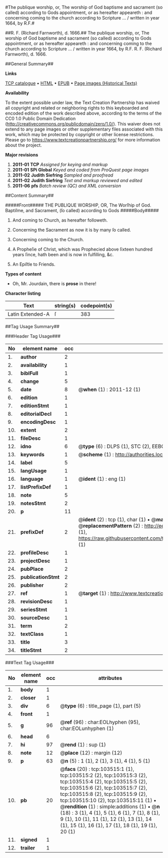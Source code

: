 #The publique worship, or, The worship of God baptisme and sacrament (so called) according to Gods appointment, or as hereafter appeareth : and concerning coming to the church according to Scripture ... / written in year 1664, by R.F.#

##R. F. (Richard Farnworth), d. 1666.##
The publique worship, or, The worship of God baptisme and sacrament (so called) according to Gods appointment, or as hereafter appeareth : and concerning coming to the church according to Scripture ... / written in year 1664, by R.F.
R. F. (Richard Farnworth), d. 1666.

##General Summary##

**Links**

[TCP catalogue](http://www.ota.ox.ac.uk/tcp/)  • 
[HTML](http://tei.it.ox.ac.uk/tcp/Texts-HTML/free/A40/A40941.html)  • 
[EPUB](http://tei.it.ox.ac.uk/tcp/Texts-EPUB/free/A40/A40941.epub) • 
[Page images (Historical Texts)](https://historicaltexts.jisc.ac.uk/eebo-15363982e)

**Availability**

To the extent possible under law, the Text Creation Partnership has waived all copyright and related or neighboring rights to this keyboarded and encoded edition of the work described above, according to the terms of the CC0 1.0 Public Domain Dedication (http://creativecommons.org/publicdomain/zero/1.0/). This waiver does not extend to any page images or other supplementary files associated with this work, which may be protected by copyright or other license restrictions. Please go to https://www.textcreationpartnership.org/ for more information about the project.

**Major revisions**

1. __2011-01__ __TCP__ *Assigned for keying and markup*
1. __2011-01__ __SPi Global__ *Keyed and coded from ProQuest page images*
1. __2011-02__ __Judith Siefring__ *Sampled and proofread*
1. __2011-02__ __Judith Siefring__ *Text and markup reviewed and edited*
1. __2011-06__ __pfs__ *Batch review (QC) and XML conversion*

##Content Summary##

#####Front#####
THE PUBLIQUE WORSHIP, OR, The Worſhip of God. Baptiſme, and Sacrament, (ſo called) according to Gods
#####Body#####

1. And coming to Church, as hereafter followeth.

1. Concerning the Sacrament as now it is by many ſo called.

1. Concerning coming to the Church.

1. A Propheſie of Christ, which was Prophecied above ſixteen hundred years ſince, hath been and is now in fulfilling, &c.

1. An Epiſtle to Friends.

**Types of content**

  * Oh, Mr. Jourdain, there is **prose** in there!

**Character listing**


|Text|string(s)|codepoint(s)|
|---|---|---|
|Latin Extended-A|ſ|383|

##Tag Usage Summary##

###Header Tag Usage###

|No|element name|occ|attributes|
|---|---|---|---|
|1.|__author__|2||
|2.|__availability__|1||
|3.|__biblFull__|1||
|4.|__change__|5||
|5.|__date__|8| @__when__ (1) : 2011-12 (1)|
|6.|__edition__|1||
|7.|__editionStmt__|1||
|8.|__editorialDecl__|1||
|9.|__encodingDesc__|1||
|10.|__extent__|2||
|11.|__fileDesc__|1||
|12.|__idno__|6| @__type__ (6) : DLPS (1), STC (2), EEBO-CITATION (1), OCLC (1), VID (1)|
|13.|__keywords__|1| @__scheme__ (1) : http://authorities.loc.gov/ (1)|
|14.|__label__|5||
|15.|__langUsage__|1||
|16.|__language__|1| @__ident__ (1) : eng (1)|
|17.|__listPrefixDef__|1||
|18.|__note__|5||
|19.|__notesStmt__|2||
|20.|__p__|11||
|21.|__prefixDef__|2| @__ident__ (2) : tcp (1), char (1)  •  @__matchPattern__ (2) : ([0-9\-]+):([0-9IVX]+) (1), (.+) (1)  •  @__replacementPattern__ (2) : http://eebo.chadwyck.com/downloadtiff?vid=$1&page=$2 (1), https://raw.githubusercontent.com/textcreationpartnership/Texts/master/tcpchars.xml#$1 (1)|
|22.|__profileDesc__|1||
|23.|__projectDesc__|1||
|24.|__pubPlace__|2||
|25.|__publicationStmt__|2||
|26.|__publisher__|2||
|27.|__ref__|1| @__target__ (1) : http://www.textcreationpartnership.org/docs/. (1)|
|28.|__revisionDesc__|1||
|29.|__seriesStmt__|1||
|30.|__sourceDesc__|1||
|31.|__term__|2||
|32.|__textClass__|1||
|33.|__title__|3||
|34.|__titleStmt__|2||


###Text Tag Usage###

|No|element name|occ|attributes|
|---|---|---|---|
|1.|__body__|1||
|2.|__closer__|1||
|3.|__div__|6| @__type__ (6) : title_page (1), part (5)|
|4.|__front__|1||
|5.|__g__|96| @__ref__ (96) : char:EOLhyphen (95), char:EOLunhyphen (1)|
|6.|__head__|6||
|7.|__hi__|97| @__rend__ (1) : sup (1)|
|8.|__note__|12| @__place__ (12) : margin (12)|
|9.|__p__|63| @__n__ (5) : 1 (1), 2 (1), 3 (1), 4 (1), 5 (1)|
|10.|__pb__|20| @__facs__ (20) : tcp:103515:1 (1), tcp:103515:2 (2), tcp:103515:3 (2), tcp:103515:4 (2), tcp:103515:5 (2), tcp:103515:6 (2), tcp:103515:7 (2), tcp:103515:8 (2), tcp:103515:9 (2), tcp:103515:10 (2), tcp:103515:11 (1)  •  @__rendition__ (1) : simple:additions (1)  •  @__n__ (18) : 3 (1), 4 (1), 5 (1), 6 (1), 7 (1), 8 (1), 9 (1), 10 (1), 11 (1), 12 (1), 13 (1), 14 (1), 15 (1), 16 (1), 17 (1), 18 (1), 19 (1), 20 (1)|
|11.|__signed__|1||
|12.|__trailer__|1||
